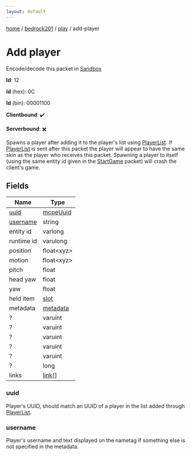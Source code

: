 ```yaml
---
layout: default
---
```


[home](/)  /  [bedrock201](/protocol/bedrock201)  /  [play](/protocol/bedrock201/play)  /  add-player

# Add player

Encode/decode this packet in [Sandbox](../../../sandbox/bedrock201#Play.AddPlayer)

**Id**: 12

**Id** (hex): 0C

**Id** (bin): 00001100

**Clientbound**: ✔️

**Serverbound**: ✖️

Spawns a player after adding it to the player's list using [PlayerList](#play_player-list). If [PlayerList](#play_player-list) is sent after this packet the player will appear to have the same skin as the player who receives this packet.
Spawning a player to itself (using the same entity id given in the [StartGame](#play_start-game) packet) will crash the client's game.

## Fields

Name | Type
---|---
[uuid](#uuid) | [mcpeUuid](/protocol/bedrock201/types/mcpe-uuid)
[username](#username) | string
entity id | varlong
runtime id | varulong
position | float&lt;xyz&gt;
motion | float&lt;xyz&gt;
pitch | float
head yaw | float
yaw | float
held item | [slot](/protocol/bedrock201/types/slot)
metadata | [metadata](/protocol/bedrock201/metadata)
? | varuint
? | varuint
? | varuint
? | varuint
? | varuint
? | long
links | [link](/protocol/bedrock201/types/link)[]

### uuid

Player's UUID, should match an UUID of a player in the list added through [PlayerList](#play_player-list).

### username

Player's username and text displayed on the nametag if something else is not specified in the metadata.
